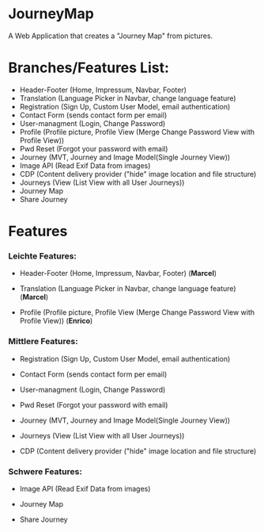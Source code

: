 
# JourneyMap
A Web Application that creates a "Journey Map" from pictures.

# Branches/Features List:
- Header-Footer (Home, Impressum, Navbar, Footer)
- Translation (Language Picker in Navbar, change language feature)
- Registration (Sign Up, Custom User Model, email authentication)
- Contact Form (sends contact form per email)
- User-managment (Login, Change Password)
- Profile (Profile picture, Profile View (Merge Change Password View with Profile View))
- Pwd Reset (Forgot your password with email)
- Journey (MVT, Journey and Image Model(Single Journey View))
- Image API (Read Exif Data from images)
- CDP (Content delivery provider ("hide" image location and file structure)
- Journeys (View (List View with all User Journeys))
- Journey Map 
- Share Journey

# Features

### Leichte Features:


-   Header-Footer (Home, Impressum, Navbar, Footer) (**Marcel**)

-   Translation (Language Picker in Navbar, change language feature) (**Marcel**)
    
-   Profile (Profile picture, Profile View (Merge Change Password View with Profile View)) (**Enrico**)

    

  

### Mittlere Features:

- Registration (Sign Up, Custom User Model, email authentication)
    
- Contact Form (sends contact form per email)
    
- User-managment (Login, Change Password)

- Pwd Reset (Forgot your password with email)

- Journey (MVT, Journey and Image Model(Single Journey View))

- Journeys (View (List View with all User Journeys))

- CDP (Content delivery provider ("hide" image location and file structure)
  

### Schwere Features:

- Image API (Read Exif Data from images)

- Journey Map 

- Share Journey
